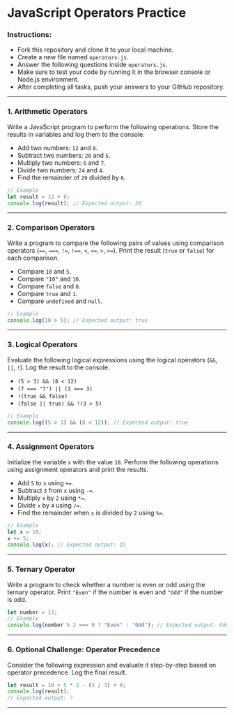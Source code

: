 
# JavaScript Operators Practice

### Instructions:
- Fork this repository and clone it to your local machine.
- Create a new file named `operators.js`.
- Answer the following questions inside `operators.js`.
- Make sure to test your code by running it in the browser console or Node.js environment.
- After completing all tasks, push your answers to your GitHub repository.

---

### 1. Arithmetic Operators

Write a JavaScript program to perform the following operations. Store the results in variables and log them to the console.

- Add two numbers: `12` and `8`.
- Subtract two numbers: `20` and `5`.
- Multiply two numbers: `6` and `7`.
- Divide two numbers: `24` and `4`.
- Find the remainder of `29` divided by `6`.
  
```js
// Example
let result = 12 + 8;
console.log(result); // Expected output: 20
```

---

### 2. Comparison Operators

Write a program to compare the following pairs of values using comparison operators (`==`, `===`, `!=`, `!==`, `<`, `<=`, `>`, `>=`). Print the result (`true` or `false`) for each comparison.

- Compare `10` and `5`.
- Compare `"10"` and `10`.
- Compare `false` and `0`.
- Compare `true` and `1`.
- Compare `undefined` and `null`.

```js
// Example
console.log(10 > 5); // Expected output: true
```

---

### 3. Logical Operators

Evaluate the following logical expressions using the logical operators (`&&`, `||`, `!`). Log the result to the console.

- `(5 > 3) && (8 < 12)`
- `(7 === "7") || (3 === 3)`
- `!(true && false)`
- `(false || true) && !(3 > 5)`

```js
// Example
console.log((5 > 3) && (8 < 12)); // Expected output: true
```

---

### 4. Assignment Operators

Initialize the variable `x` with the value `10`. Perform the following operations using assignment operators and print the results.

- Add `5` to `x` using `+=`.
- Subtract `3` from `x` using `-=`.
- Multiply `x` by `2` using `*=`.
- Divide `x` by `4` using `/=`.
- Find the remainder when `x` is divided by `2` using `%=`.

```js
// Example
let x = 10;
x += 5;
console.log(x); // Expected output: 15
```

---

### 5. Ternary Operator

Write a program to check whether a number is even or odd using the ternary operator. Print `"Even"` if the number is even and `"Odd"` if the number is odd.

```js
let number = 13;
// Example
console.log(number % 2 === 0 ? "Even" : "Odd"); // Expected output: Odd
```

---

### 6. Optional Challenge: Operator Precedence

Consider the following expression and evaluate it step-by-step based on operator precedence. Log the final result.

```js
let result = 10 + 5 * 2 - (3 / 3) + 8;
console.log(result); 
// Expected output: ?
```

---
```


